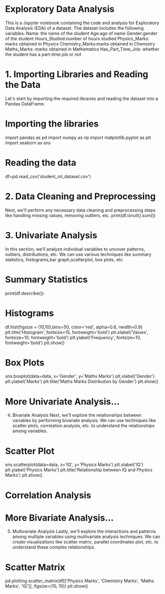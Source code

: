 # Exploratory Data Analysis
This is a Jupyter notebook containing the code and analysis for Exploratory Data Analysis (EDA) of a dataset. The dataset includes the following variables:
Name: the name of the student
Age:age of name
Gender:gender of the student
Hours_Studied:number of hours studied
Physics_Marks: marks obtained in Physics
Chemistry_Marks:marks obtained in Chemistry
Maths_Marks: marks obtained in Mathematics
Has_Part_Time_Job: whether the student has a part-time job or not
# 1. Importing Libraries and Reading the Data
Let's start by importing the required libraries and reading the dataset into a Pandas DataFrame.

# Importing the libraries
import pandas as pd
import numpy as np
import matplotlib.pyplot as plt
import seaborn as sns

# Reading the data
df=pd.read_csv('student_ml_dataset.csv')

# 2. Data Cleaning and Preprocessing
Next, we'll perform any necessary data cleaning and preprocessing steps like handling missing values, removing outliers, etc.
print(df.isnull().sum())

# 3. Univariate Analysis
In this section, we'll analyze individual variables to uncover patterns, outliers, distributions, etc. We can use various techniques like summary statistics, histograms,bar graph,scatterplot, box plots, etc.

# Summary Statistics
print(df.describe())

# Histograms
df.hist(figsize = (10,10),bins=50, color='red', alpha=0.6, rwidth=0.9)
plt.title('Histogram', fontsize=15, fontweight='bold')
plt.xlabel('Values', fontsize=10, fontweight='bold')
plt.ylabel('Frequency', fontsize=10, fontweight='bold')
plt.show()

# Box Plots
sns.boxplot(data=data, x='Gender', y='Maths Marks')
plt.xlabel('Gender')
plt.ylabel('Marks')
plt.title('Maths Marks Distribution by Gender')
plt.show()

# More Univariate Analysis...
4. Bivariate Analysis
Next, we'll explore the relationships between variables by performing bivariate analysis. We can use techniques like scatter plots, correlation analysis, etc. to understand the relationships among variables.

# Scatter Plot
sns.scatterplot(data=data, x='IQ', y='Physics Marks')
plt.xlabel('IQ')
plt.ylabel('Physics Marks')
plt.title('Relationship between IQ and Physics Marks')
plt.show()

# Correlation Analysis

# More Bivariate Analysis...
5. Multivariate Analysis
Lastly, we'll explore the interactions and patterns among multiple variables using multivariate analysis techniques. We can create visualizations like scatter matrix, parallel coordinates plot, etc. to understand these complex relationships.

# Scatter Matrix
pd.plotting.scatter_matrix(df[['Physics Marks', 'Chemistry Marks', 'Maths Marks', 'IQ']],
                           figsize=(10, 10))
plt.show()
